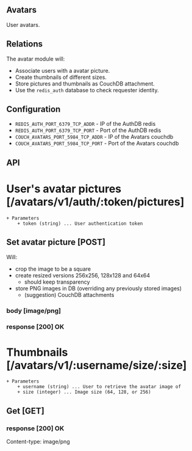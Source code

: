 Avatars
-----------

User avatars.

Relations
---------

The avatar module will:

 * Associate users with a avatar picture.
 * Create thumbnails of different sizes.
 * Store pictures and thumbnails as CouchDB attachment.
 * Use the `redis_auth` database to check requester identity.

Configuration
-------------

 * `REDIS_AUTH_PORT_6379_TCP_ADDR` - IP of the AuthDB redis
 * `REDIS_AUTH_PORT_6379_TCP_PORT` - Port of the AuthDB redis
 * `COUCH_AVATARS_PORT_5984_TCP_ADDR` - IP of the Avatars couchdb
 * `COUCH_AVATARS_PORT_5984_TCP_PORT` - Port of the Avatars couchdb

API
---

# User's avatar pictures [/avatars/v1/auth/:token/pictures]

    + Parameters
        + token (string) ... User authentication token

## Set avatar picture [POST]

Will:

 * crop the image to be a square
 * create resized versions 256x256, 128x128 and 64x64
   * should keep transparency
 * store PNG images in DB (overriding any previously stored images)
   * (suggestion) CouchDB attachments

### body [image/png]

### response [200] OK

# Thumbnails [/avatars/v1/:username/size/:size]

    + Parameters
        + username (string) ... User to retrieve the avatar image of
        + size (integer) ... Image size (64, 128, or 256)

## Get [GET]

### response [200] OK

Content-type: image/png
